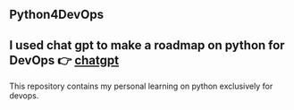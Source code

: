 ## Python4DevOps

I used chat gpt to make a roadmap on python for DevOps 👉 [chatgpt](https://www.chat.openai.com)
---

This repository contains my personal learning on python exclusively for devops.